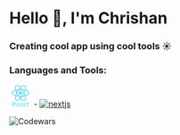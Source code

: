<h1 align="left">Hello 👋, I'm Chrishan</h1>
<h3 align="left">Creating cool app using cool tools  ☀️</h3>


<h3 align="left">Languages and Tools:</h3>
<p align="left"><a href="https://reactjs.org/" target="_blank" rel="noreferrer"><img src="https://raw.githubusercontent.com/devicons/devicon/master/icons/react/react-original-wordmark.svg" alt="react" width="40" height="40"/></a> - <a href="https://nextjs.org/" target="_blank" rel="noreferrer"> <img src="https://cdn.worldvectorlogo.com/logos/nextjs-2.svg" alt="nextjs" width="40" height="40"/></a></p>


![Codewars](https://github.r2v.ch/codewars?user=ChrishanZ)
